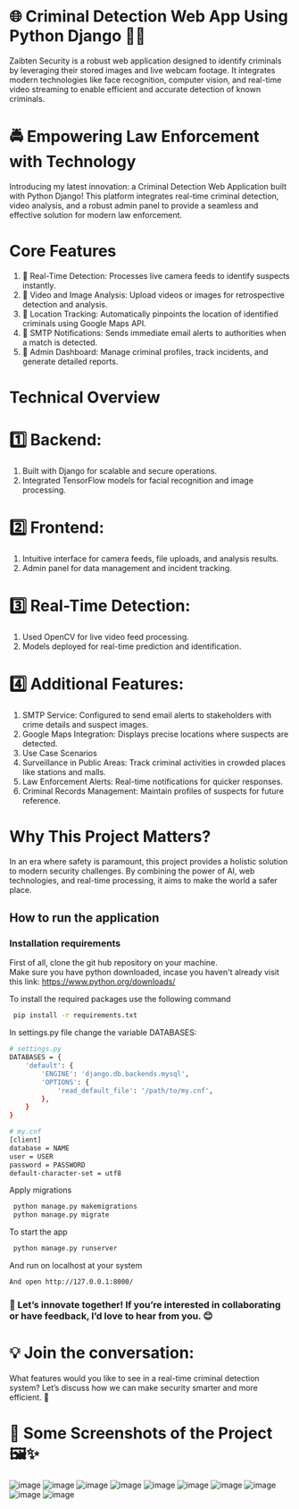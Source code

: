 # 🌐 Criminal Detection Web App Using Python Django 👮‍♂️
Zaibten Security is a robust web application designed to identify criminals by leveraging their stored images and live webcam footage. It integrates modern technologies like face recognition, computer vision, and real-time video streaming to enable efficient and accurate detection of known criminals.

# 🚔 Empowering Law Enforcement with Technology
Introducing my latest innovation: a Criminal Detection Web Application built with Python Django! This platform integrates real-time criminal detection, video analysis, and a robust admin panel to provide a seamless and effective solution for modern law enforcement.

# Core Features
1. 🎥 Real-Time Detection: Processes live camera feeds to identify suspects instantly.
2. 📸 Video and Image Analysis: Upload videos or images for retrospective detection and analysis.
3. 📍 Location Tracking: Automatically pinpoints the location of identified criminals using Google Maps API.
4. 📧 SMTP Notifications: Sends immediate email alerts to authorities when a match is detected.
5. 🔐 Admin Dashboard: Manage criminal profiles, track incidents, and generate detailed reports.

# Technical Overview
# 1️⃣ Backend:
1. Built with Django for scalable and secure operations.
2. Integrated TensorFlow models for facial recognition and image processing.

# 2️⃣ Frontend:
1. Intuitive interface for camera feeds, file uploads, and analysis results.
2. Admin panel for data management and incident tracking.

# 3️⃣ Real-Time Detection:
1. Used OpenCV for live video feed processing.
2. Models deployed for real-time prediction and identification.

# 4️⃣ Additional Features:
1. SMTP Service: Configured to send email alerts to stakeholders with crime details and suspect images.
2. Google Maps Integration: Displays precise locations where suspects are detected.
3. Use Case Scenarios
4. Surveillance in Public Areas: Track criminal activities in crowded places like stations and malls.
5. Law Enforcement Alerts: Real-time notifications for quicker responses.
6. Criminal Records Management: Maintain profiles of suspects for future reference.

# Why This Project Matters?
In an era where safety is paramount, this project provides a holistic solution to modern security challenges. By combining the power of AI, web technologies, and real-time processing, it aims to make the world a safer place.

## How to run the application
### Installation requirements
First of all, clone the git hub repository on your machine.  
Make sure you have python downloaded, incase you haven't already visit this link: https://www.python.org/downloads/  

To install the required packages use the following command

```bash
 pip install -r requirements.txt
```

In settings.py file change the variable DATABASES:

```bash
# settings.py
DATABASES = {
    'default': {
        'ENGINE': 'django.db.backends.mysql',
        'OPTIONS': {
            'read_default_file': '/path/to/my.cnf',
        },
    }
}

# my.cnf
[client]
database = NAME
user = USER
password = PASSWORD
default-character-set = utf8
```

Apply migrations
```bash
 python manage.py makemigrations
 python manage.py migrate
```

To start the app
```bash
 python manage.py runserver
```
And run on localhost at your system

```bash
And open http://127.0.0.1:8000/
```
### 🔗 Let’s innovate together! If you’re interested in collaborating or have feedback, I’d love to hear from you. 😊

# 💡 Join the conversation:
What features would you like to see in a real-time criminal detection system? Let’s discuss how we can make security smarter and more efficient. 🚀

# 📸 Some Screenshots of the Project 🖼️✨
![image](https://github.com/user-attachments/assets/72cfe69f-2225-4d14-b6ac-af8ae979aa49)
![image](https://github.com/user-attachments/assets/739a8c15-a4c0-4c60-8825-9889933d107c)
![image](https://github.com/user-attachments/assets/0eddb973-8026-40ad-a483-871311746adf)
![image](https://github.com/user-attachments/assets/e704fbcf-9b81-403c-9bae-75e512adff70)
![image](https://github.com/user-attachments/assets/97e3831b-0289-47d6-9da9-9ea80c4aa700)
![image](https://github.com/user-attachments/assets/7fb11e65-ff7b-4930-b6c5-35bbd9d946fb)
![image](https://github.com/user-attachments/assets/a3588e42-6043-430f-befc-20ac36d17c7d)
![image](https://github.com/user-attachments/assets/08bf45e2-3402-4168-9677-0eb3b585474c)
![image](https://github.com/user-attachments/assets/764d0697-85d2-40bd-a449-39dab7e8824f)
![image](https://github.com/user-attachments/assets/b8942ff6-0c52-4743-b002-280b897a9387)

















